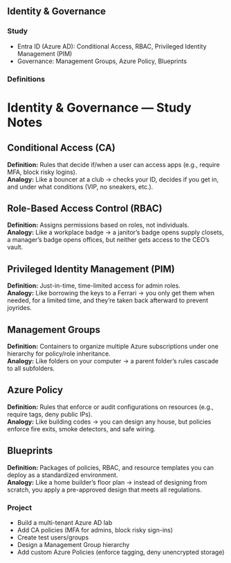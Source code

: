 

## Identity & Governance

### Study
- Entra ID (Azure AD): Conditional Access, RBAC, Privileged Identity Management (PIM)  
- Governance: Management Groups, Azure Policy, Blueprints  

### Definitions
# Identity & Governance — Study Notes

## Conditional Access (CA)
**Definition:** Rules that decide if/when a user can access apps (e.g., require MFA, block risky logins).  
**Analogy:** Like a bouncer at a club → checks your ID, decides if you get in, and under what conditions (VIP, no sneakers, etc.).  

## Role-Based Access Control (RBAC)
**Definition:** Assigns permissions based on roles, not individuals.  
**Analogy:** Like a workplace badge → a janitor’s badge opens supply closets, a manager’s badge opens offices, but neither gets access to the CEO’s vault.  

## Privileged Identity Management (PIM)
**Definition:** Just-in-time, time-limited access for admin roles.  
**Analogy:** Like borrowing the keys to a Ferrari → you only get them when needed, for a limited time, and they’re taken back afterward to prevent joyrides.  

## Management Groups
**Definition:** Containers to organize multiple Azure subscriptions under one hierarchy for policy/role inheritance.  
**Analogy:** Like folders on your computer → a parent folder’s rules cascade to all subfolders.  

## Azure Policy
**Definition:** Rules that enforce or audit configurations on resources (e.g., require tags, deny public IPs).  
**Analogy:** Like building codes → you can design any house, but policies enforce fire exits, smoke detectors, and safe wiring.  

## Blueprints
**Definition:** Packages of policies, RBAC, and resource templates you can deploy as a standardized environment.  
**Analogy:** Like a home builder’s floor plan → instead of designing from scratch, you apply a pre-approved design that meets all regulations.  


### Project
- Build a multi-tenant Azure AD lab  
- Add CA policies (MFA for admins, block risky sign-ins)  
- Create test users/groups  
- Design a Management Group hierarchy  
- Add custom Azure Policies (enforce tagging, deny unencrypted storage)  


